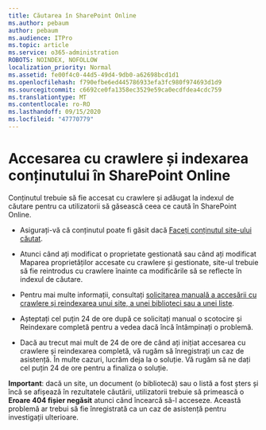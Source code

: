 ```yaml
---
title: Căutarea în SharePoint Online
ms.author: pebaum
author: pebaum
ms.audience: ITPro
ms.topic: article
ms.service: o365-administration
ROBOTS: NOINDEX, NOFOLLOW
localization_priority: Normal
ms.assetid: fe00f4c0-44d5-49d4-9db0-a62698bcd1d1
ms.openlocfilehash: f790efbe6ed445786933efa3fc980f974693d1d9
ms.sourcegitcommit: c6692ce0fa1358ec3529e59ca0ecdfdea4cdc759
ms.translationtype: MT
ms.contentlocale: ro-RO
ms.lasthandoff: 09/15/2020
ms.locfileid: "47770779"
---
```

# <a name="content-crawling-and-indexing-in-sharepoint-online"></a>Accesarea cu crawlere și indexarea conținutului în SharePoint Online

Conținutul trebuie să fie accesat cu crawlere și adăugat la indexul de căutare pentru ca utilizatorii să găsească ceea ce caută în SharePoint Online.

- Asigurați-vă că conținutul poate fi găsit dacă [Faceți conținutul site-ului căutat](https://docs.microsoft.com/sharepoint/make-site-content-searchable).

- Atunci când ați modificat o proprietate gestionată sau când ați modificat Maparea proprietăților accesate cu crawlere și gestionate, site-ul trebuie să fie reintrodus cu crawlere înainte ca modificările să se reflecte în indexul de căutare.

- Pentru mai multe informații, consultați [solicitarea manuală a accesării cu crawlere și reindexarea unui site, a unei biblioteci sau a unei liste](https://docs.microsoft.com/sharepoint/crawl-site-content).

- Așteptați cel puțin 24 de ore după ce solicitați manual o scotocire și Reindexare completă pentru a vedea dacă încă întâmpinați o problemă.

- Dacă au trecut mai mult de 24 de ore de când ați inițiat accesarea cu crawlere și reindexarea completă, vă rugăm să înregistrați un caz de asistență. În multe cazuri, lucrăm deja la o soluție. Vă rugăm să ne dați cel puțin 24 de ore pentru a finaliza o soluție.

**Important**: dacă un site, un document (o bibliotecă) sau o listă a fost șters și încă se afișează în rezultatele căutării, utilizatorii trebuie să primească o **Eroare 404 fișier negăsit** atunci când încearcă să-l acceseze. Această problemă ar trebui să fie înregistrată ca un caz de asistență pentru investigații ulterioare.



